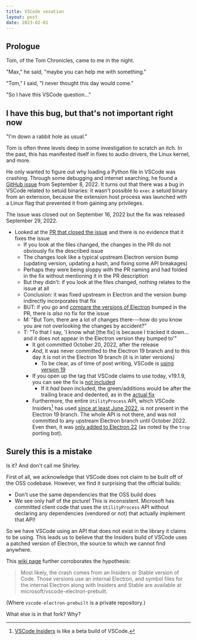 ```yaml
---
title: VSCode vexation
layout: post
date: 2023-02-01
---
```


## Prologue

Tom, of the Tom Chronicles, came to me in the night.

"Max," he said, "maybe you can help me with something."

"Tom," I said, "I never thought this day would come."

"So I have this VSCode question..."

## I have this bug, but that's not important right now

"I'm down a rabbit hole as usual."

Tom is often three levels deep in some investigation to scratch an itch. In the
past, this has manifested itself in fixes to audio drivers, the Linux kernel,
and more.

He only wanted to figure out why loading a Python file in VSCode was crashing.
Through some debugging and internet searching, he found a [GitHub
issue][sudoissue] from September 8, 2022. It turns out that there was a bug in
VSCode related to setuid binaries: it wasn't possible to `exec` a setuid binary
from an extension, because the extension host process was launched with a Linux
flag that prevented it from gaining any privileges.

The issue was closed out on September 16, 2022 but the fix was released
September 29, 2022.

* Looked at the [PR that closed the issue][allegedsudofix] and there is no
  evidence that it fixes the issue
  * If you look at the files changed, the changes in the PR do not obviously
    fix the described issue
  * The changes look like a typical upstream Electron version bump (updating
    version, updating a hash, and fixing some API breakages)
  * Perhaps they were being sloppy with the PR naming and had folded in the fix
    without mentioning it in the PR description
  * But they didn't: if you look at the files changed, nothing relates to the
    issue at all
  * Conclusion: it was fixed upstream in Electron and the version bump
    indirectly incorporates that fix
  * BUT: if you go and [compare the versions of Electron][versioncompare]
    bumped in the PR, there is *also* no fix for the issue
  * M: "But Tom, there are a lot of changes there---how do you know you are not
    overlooking the changes by accident?"
  * T: "To that I say, 'I know what [the fix] is because I tracked it down...
    and it does not appear in the Electron version they bumped to'"
    * It got committed October 20, 2022, after the release
    * *And*, it was never committed to the Electron 19 branch and to this day
      it is not in the Electron 19 branch (it is in later versions)
      * To be clear, as of time of post writing, VSCode is
        [using version 19][electrondep]
    * If you open up the tag that VSCode claims to use today, v19.1.9, you can
      see the fix is [not included][fixnotincluded]
      * If it *had been* included, the green/additions would be after the
        trailing brace and dedented, as in the [actual fix][actualfix]
    * Furthermore, the entire `UtilityProcess` API, which VSCode
      Insiders[^insiders] has used [since at least June 2022][onbydefault], is
      not present in the Electron 19 branch. The whole API is not there, and
      was not committed to any upstream Electron branch until October 2022.
      Even then, it was [only added to Electron 22][featUtilityProcess] (as
      noted by the `trop` porting bot).

[sudoissue]: https://github.com/microsoft/vscode/issues/160380
[allegedsudofix]: https://github.com/microsoft/vscode/pull/161027
[versioncompare]: https://github.com/electron/electron/compare/v19.0.12...v19.0.17
[actualfix]: https://github.com/electron/electron/pull/34980/commits/c3dff10a48f5edb23b2b0340c1849dc04db180bc
[electrondep]: https://github.com/microsoft/vscode/blob/e3da120e0808f36e45e6783b611cc943d7fdd61c/package.json#L146
[fixnotincluded]: https://github.com/electron/electron/blob/v19.1.9/patches/chromium/allow_new_privileges_in_unsandboxed_child_processes.patch
[onbydefault]: https://github.com/microsoft/vscode/pull/152470
[featUtilityProcess]: https://github.com/electron/electron/pull/34980

[^insiders]: [VSCode Insiders][insiders] is like a beta build of VSCode.

[insiders]: https://code.visualstudio.com/insiders/

## Surely this is a mistake

Is it? And don't call me Shirley.

First of all, we acknowledge that VSCode does not claim to be built off of the
OSS codebase. However, we find it surprising that the official builds:

* Don't use the same dependencies that the OSS build does
* We see only half of the picture! This is inconsistent. Microsoft has
  committed client code that uses the `UtilityProcess` API without declaring
  any dependencies (vendored or not) that actually implement that API!

So we have VSCode using an API that does not exist in the library it claims to
be using. This leads us to believe that the Insiders build of VSCode uses a
patched version of Electron, the source to which we cannot find anywhere.

This [wiki page][nativecrash] further corroborates the hypothesis:

[nativecrash]: https://github.com/microsoft/vscode/wiki/Native-Crash-Issues/749bcb12d315f430e86170f1bc8d5cafc5c67dbc

> Most likely, the crash comes from an Insiders or Stable version of Code.
> Those versions use an internal Electron, and symbol files for the internal
> Electron along with Insiders and Stable are available at
> microsoft/vscode-electron-prebuilt.

(Where `vscode-electron-prebuilt` is a private repository.)

What else is in that fork? Why?
